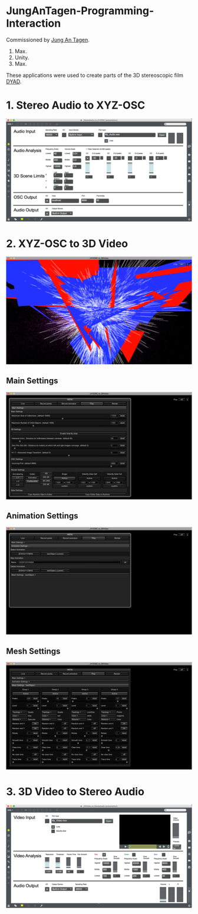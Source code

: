 # JungAnTagen-Programming-Interaction

Commissioned by [Jung An Tagen](https://jungantagen.bandcamp.com/).

1. Max.
2. Unity.
3. Max.

These applications were used to create parts of the 3D stereoscopic film [DYAD](http://www.sixpackfilm.com/en/catalogue/show/2553).

# 1. Stereo Audio to XYZ-OSC
![1_StereoAudio_to_XYZOSC](1_StereoAudio_to_XYZOSC/screenshot.png?raw=true)

# 2. XYZ-OSC to 3D Video
![2_XYZOSC_to_3DVideo](2_XYZOSC_to_3DVideo/screenshot.png?raw=true)
## Main Settings
![Main Settings](2_XYZOSC_to_3DVideo/screenshot_menu1.png)
## Animation Settings
![Animation Settings](2_XYZOSC_to_3DVideo/screenshot_menu2.png)
## Mesh Settings
![Mesh Settings](2_XYZOSC_to_3DVideo/screenshot_menu3.png)

# 3. 3D Video to Stereo Audio
![3_3DVideo_to_StereoAudio](3_3DVideo_to_StereoAudio/screenshot.png?raw=true)
